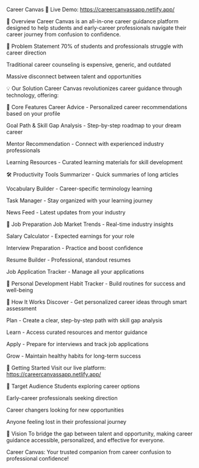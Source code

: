 Career Canvas 🎯
Live Demo: https://careercanvassapp.netlify.app/

🌟 Overview
Career Canvas is an all-in-one career guidance platform designed to help students and early-career professionals navigate their career journey from confusion to confidence.

🚀 Problem Statement
70% of students and professionals struggle with career direction

Traditional career counseling is expensive, generic, and outdated

Massive disconnect between talent and opportunities

💡 Our Solution
Career Canvas revolutionizes career guidance through technology, offering:

🎯 Core Features
Career Advice - Personalized career recommendations based on your profile

Goal Path & Skill Gap Analysis - Step-by-step roadmap to your dream career

Mentor Recommendation - Connect with experienced industry professionals

Learning Resources - Curated learning materials for skill development

🛠 Productivity Tools
Summarizer - Quick summaries of long articles

Vocabulary Builder - Career-specific terminology learning

Task Manager - Stay organized with your learning journey

News Feed - Latest updates from your industry

💼 Job Preparation
Job Market Trends - Real-time industry insights

Salary Calculator - Expected earnings for your role

Interview Preparation - Practice and boost confidence

Resume Builder - Professional, standout resumes

Job Application Tracker - Manage all your applications

🌱 Personal Development
Habit Tracker - Build routines for success and well-being

🎯 How It Works
Discover - Get personalized career ideas through smart assessment

Plan - Create a clear, step-by-step path with skill gap analysis

Learn - Access curated resources and mentor guidance

Apply - Prepare for interviews and track job applications

Grow - Maintain healthy habits for long-term success

🚀 Getting Started
Visit our live platform: https://careercanvassapp.netlify.app/

🎯 Target Audience
Students exploring career options

Early-career professionals seeking direction

Career changers looking for new opportunities

Anyone feeling lost in their professional journey

💫 Vision
To bridge the gap between talent and opportunity, making career guidance accessible, personalized, and effective for everyone.

Career Canvas: Your trusted companion from career confusion to professional confidence!
